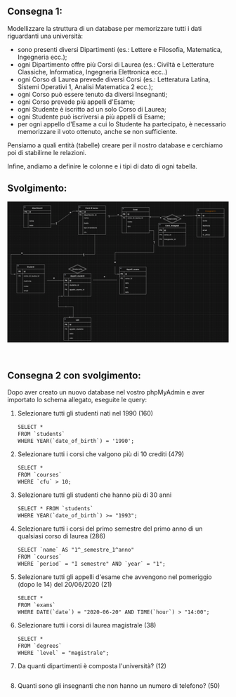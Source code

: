## Consegna 1:

Modellizzare la struttura di un database per memorizzare tutti i dati riguardanti una università:

- sono presenti diversi Dipartimenti (es.: Lettere e Filosofia, Matematica, Ingegneria ecc.);
- ogni Dipartimento offre più Corsi di Laurea (es.: Civiltà e Letterature Classiche, Informatica, Ingegneria Elettronica ecc..)
- ogni Corso di Laurea prevede diversi Corsi (es.: Letteratura Latina, Sistemi Operativi 1, Analisi Matematica 2 ecc.);
- ogni Corso può essere tenuto da diversi Insegnanti;
- ogni Corso prevede più appelli d'Esame;
- ogni Studente è iscritto ad un solo Corso di Laurea;
- ogni Studente può iscriversi a più appelli di Esame;
- per ogni appello d'Esame a cui lo Studente ha partecipato, è necessario memorizzare il voto ottenuto, anche se non sufficiente.

Pensiamo a quali entità (tabelle) creare per il nostro database e cerchiamo poi di stabilirne le relazioni.

Infine, andiamo a definire le colonne e i tipi di dato di ogni tabella.

## Svolgimento:

![alt text](<immagine db.png>)

<br>

## Consegna 2 con svolgimento:

Dopo aver creato un nuovo database nel vostro phpMyAdmin e aver importato lo schema allegato, eseguite le query:

1. Selezionare tutti gli studenti nati nel 1990 (160)

   ```
   SELECT *
   FROM `students`
   WHERE YEAR(`date_of_birth`) = '1990';
   ```

2. Selezionare tutti i corsi che valgono più di 10 crediti (479)

   ```
   SELECT *
   FROM `courses`
   WHERE `cfu` > 10;
   ```

3. Selezionare tutti gli studenti che hanno più di 30 anni

   ```
   SELECT * FROM `students`
   WHERE YEAR(`date_of_birth`) >= "1993";
   ```

4. Selezionare tutti i corsi del primo semestre del primo anno di un qualsiasi corso di laurea (286)

   ```
   SELECT `name` AS "1^_semestre_1^anno"
   FROM `courses`
   WHERE `period` = "I semestre" AND `year` = "1";
   ```

5. Selezionare tutti gli appelli d'esame che avvengono nel pomeriggio (dopo le 14) del 20/06/2020 (21)

   ```
   SELECT *
   FROM `exams`
   WHERE DATE(`date`) = "2020-06-20" AND TIME(`hour`) > "14:00";
   ```

6. Selezionare tutti i corsi di laurea magistrale (38)

   ```
   SELECT *
   FROM `degrees`
   WHERE `level` = "magistrale";
   ```

7. Da quanti dipartimenti è composta l'università? (12)

   ```

   ```

8. Quanti sono gli insegnanti che non hanno un numero di telefono? (50)

   ```

   ```
